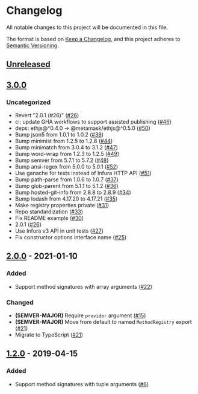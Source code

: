 # Changelog
All notable changes to this project will be documented in this file.

The format is based on [Keep a Changelog](https://keepachangelog.com/en/1.0.0/),
and this project adheres to [Semantic Versioning](https://semver.org/spec/v2.0.0.html).

## [Unreleased]

## [3.0.0]
### Uncategorized
- Revert "2.0.1 (#26)" ([#26](https://github.com/MetaMask/eth-method-registry/pull/26))
- ci: update GHA workflows to support assisted publishing ([#46](https://github.com/MetaMask/eth-method-registry/pull/46))
- deps: ethjs@^0.4.0 -> @metamask/ethjs@^0.5.0 ([#50](https://github.com/MetaMask/eth-method-registry/pull/50))
- Bump json5 from 1.0.1 to 1.0.2 ([#39](https://github.com/MetaMask/eth-method-registry/pull/39))
- Bump minimist from 1.2.5 to 1.2.8 ([#44](https://github.com/MetaMask/eth-method-registry/pull/44))
- Bump minimatch from 3.0.4 to 3.1.2 ([#47](https://github.com/MetaMask/eth-method-registry/pull/47))
- Bump word-wrap from 1.2.3 to 1.2.5 ([#49](https://github.com/MetaMask/eth-method-registry/pull/49))
- Bump semver from 5.7.1 to 5.7.2 ([#48](https://github.com/MetaMask/eth-method-registry/pull/48))
- Bump ansi-regex from 5.0.0 to 5.0.1 ([#52](https://github.com/MetaMask/eth-method-registry/pull/52))
- Use ganache for tests instead of Infura HTTP API  ([#51](https://github.com/MetaMask/eth-method-registry/pull/51))
- Bump path-parse from 1.0.6 to 1.0.7 ([#37](https://github.com/MetaMask/eth-method-registry/pull/37))
- Bump glob-parent from 5.1.1 to 5.1.2 ([#36](https://github.com/MetaMask/eth-method-registry/pull/36))
- Bump hosted-git-info from 2.8.8 to 2.8.9 ([#34](https://github.com/MetaMask/eth-method-registry/pull/34))
- Bump lodash from 4.17.20 to 4.17.21 ([#35](https://github.com/MetaMask/eth-method-registry/pull/35))
- Make registry properties private ([#31](https://github.com/MetaMask/eth-method-registry/pull/31))
- Repo standardization ([#33](https://github.com/MetaMask/eth-method-registry/pull/33))
- Fix README example ([#30](https://github.com/MetaMask/eth-method-registry/pull/30))
- 2.0.1 ([#26](https://github.com/MetaMask/eth-method-registry/pull/26))
- Use Infura v3 API in unit tests ([#27](https://github.com/MetaMask/eth-method-registry/pull/27))
- Fix constructor options interface name ([#25](https://github.com/MetaMask/eth-method-registry/pull/25))

## [2.0.0] - 2021-01-10
### Added
- Support method signatures with array arguments ([#22](https://github.com/MetaMask/eth-method-registry/pull/22))

### Changed
- **(SEMVER-MAJOR)** Require `provider` argument ([#15](https://github.com/MetaMask/eth-method-registry/pull/15))
- **(SEMVER-MAJOR)** Move from default to named `MethodRegistry` export ([#21](https://github.com/MetaMask/eth-method-registry/pull/21))
- Migrate to TypeScript ([#21](https://github.com/MetaMask/eth-method-registry/pull/21))

## [1.2.0] - 2019-04-15
### Added
- Support method signatures with tuple arguments ([#6](https://github.com/MetaMask/eth-method-registry/pull/6))

[Unreleased]: https://github.com/MetaMask/eth-method-registry/compare/v3.0.0...HEAD
[3.0.0]: https://github.com/MetaMask/eth-method-registry/compare/v2.0.0...v3.0.0
[2.0.0]: https://github.com/MetaMask/eth-method-registry/compare/v1.2.0...v2.0.0
[1.2.0]: https://github.com/MetaMask/eth-method-registry/releases/tag/v1.2.0
